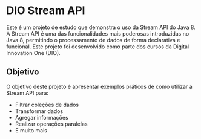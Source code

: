 # DIO Stream API

Este é um projeto de estudo que demonstra o uso da Stream API do Java 8. A Stream API é uma das funcionalidades mais poderosas introduzidas no Java 8, permitindo o processamento de dados de forma declarativa e funcional. Este projeto foi desenvolvido como parte dos cursos da Digital Innovation One (DIO).

## Objetivo

O objetivo deste projeto é apresentar exemplos práticos de como utilizar a Stream API para:

- Filtrar coleções de dados
- Transformar dados
- Agregar informações
- Realizar operações paralelas
- E muito mais
